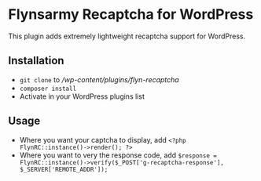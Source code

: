 # Flynsarmy Recaptcha for WordPress

This plugin adds extremely lightweight recaptcha support for WordPress.


## Installation

* `git clone` to */wp-content/plugins/flyn-recaptcha*
* `composer install`
* Activate in your WordPress plugins list


## Usage

* Where you want your captcha to display, add `<?php FlynRC::instance()->render(); ?>`
* Where you want to very the response code, add `$response = FlynRC::instance()->verify($_POST['g-recaptcha-response'], $_SERVER['REMOTE_ADDR']);`
